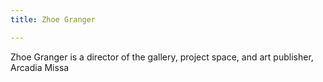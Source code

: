 ```yaml
---
title: Zhoe Granger

---
```

Zhoe Granger is a director of the gallery, project space, and art publisher, Arcadia Missa
